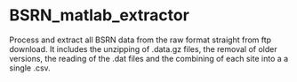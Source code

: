 # BSRN_matlab_extractor
Process and extract all BSRN data from the raw format straight from ftp download. It includes the unzipping of .data.gz files, the removal of older versions, the reading of the .dat files and the combining of each site into a a single .csv.

